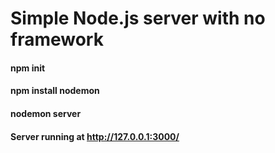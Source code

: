 # Simple Node.js server with no framework

#### npm init
#### npm install nodemon
#### nodemon server

#### Server running at http://127.0.0.1:3000/
